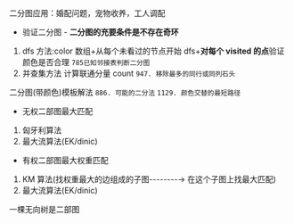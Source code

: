 二分图应用：婚配问题，宠物收养，工人调配

- 验证二分图 - **二分图的充要条件是不存在奇环**

1. dfs 方法:color 数组+从每个未看过的节点开始 dfs+**对每个 visited 的点**验证颜色是否合理
   `785已知邻接表判断二分图`
2. 并查集方法 计算联通分量 count
   `947. 移除最多的同行或同列石头`

二分图(带颜色)模板解法
`886. 可能的二分法`
`1129. 颜色交替的最短路径`

- 无权二部图最大匹配

1. 匈牙利算法
2. 最大流算法(EK/dinic)

- 有权二部图最大权重匹配

1. KM 算法(找权重最大的边组成的子图--------→ 在这个子图上找最大匹配)
2. 最大流算法(EK/dinic)

一棵无向树是二部图

